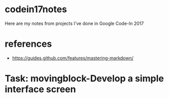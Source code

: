 # codein17notes
Here are my notes from projects I've done in Google Code-In 2017
# references
 * https://guides.github.com/features/mastering-markdown/
 # Task: movingblock-Develop a simple interface screen
 
 
